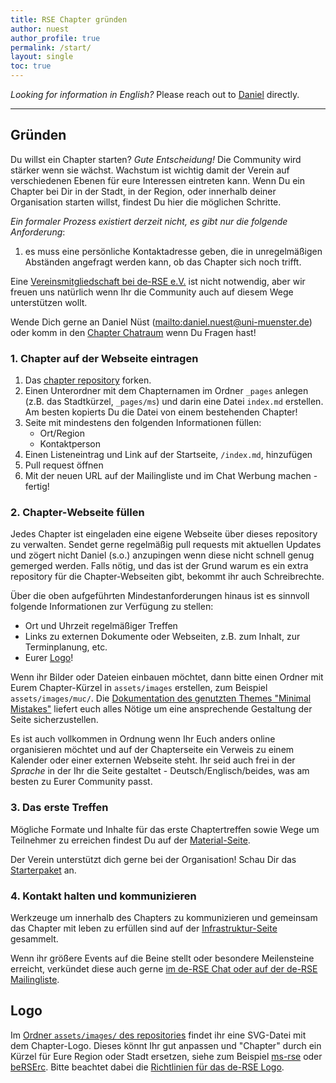 ```yaml
---
title: RSE Chapter gründen
author: nuest
author_profile: true
permalink: /start/
layout: single
toc: true
---
```


_Looking for information in English?_ Please reach out to [Daniel](mailto:daniel.nuest@uni-muenster.de) directly.

------

## Gründen

Du willst ein Chapter starten?
_Gute Entscheidung!_
Die Community wird stärker wenn sie wächst.
Wachstum ist wichtig damit der Verein auf verschiedenen Ebenen für eure Interessen eintreten kann.
Wenn Du ein Chapter bei Dir in der Stadt, in der Region, oder innerhalb deiner Organisation starten willst, findest Du hier die möglichen Schritte.

_Ein formaler Prozess existiert derzeit nicht, es gibt nur die folgende Anforderung_:

1. es muss eine persönliche Kontaktadresse geben, die in unregelmäßigen Abständen angefragt werden kann, ob das Chapter sich noch trifft.

Eine [Vereinsmitgliedschaft bei de-RSE e.V.](https://de-rse.org/de/association.html) ist nicht notwendig, aber wir freuen uns natürlich wenn Ihr die Community auch auf diesem Wege unterstützen wollt.

Wende Dich gerne an Daniel Nüst ([mailto:daniel.nuest@uni-muenster.de](daniel.nuest@uni-muenster.de)) oder komm in den [Chapter Chatraum](https://chat.gwdg.de/channel/derse_chapter) wenn Du Fragen hast!

### 1. Chapter auf der Webseite eintragen

1. Das [chapter repository](https://github.com/DE-RSE/chapter) forken.
1. Einen Unterordner mit dem Chapternamen im Ordner `_pages` anlegen (z.B. das Stadtkürzel, `_pages/ms`) und darin eine Datei `index.md` erstellen. Am besten kopierts Du die Datei von einem bestehenden Chapter!
1. Seite mit mindestens den folgenden Informationen füllen:
    - Ort/Region
    - Kontaktperson
1. Einen Listeneintrag und Link auf der Startseite, `/index.md`, hinzufügen
1. Pull request öffnen
1. Mit der neuen URL auf der Mailingliste und im Chat Werbung machen - fertig!

### 2. Chapter-Webseite füllen

Jedes Chapter ist eingeladen eine eigene Webseite über dieses repository zu verwalten.
Sendet gerne regelmäßig pull requests mit aktuellen Updates und zögert nicht Daniel (s.o.) anzupingen wenn diese nicht schnell genug gemerged werden.
Falls nötig, und das ist der Grund warum es ein extra repository für die Chapter-Webseiten gibt, bekommt ihr auch Schreibrechte.

Über die oben aufgeführten Mindestanforderungen hinaus ist es sinnvoll folgende Informationen zur Verfügung zu stellen:

- Ort und Uhrzeit regelmäßiger Treffen
- Links zu externen Dokumente oder Webseiten, z.B. zum Inhalt, zur Terminplanung, etc.
- Eurer [Logo](#logo)!

Wenn ihr Bilder oder Dateien einbauen möchtet, dann bitte einen Ordner mit Eurem Chapter-Kürzel in `assets/images` erstellen, zum Beispiel `assets/images/muc/`.
Die [Dokumentation des genutzten Themes "Minimal Mistakes"](https://mmistakes.github.io/minimal-mistakes/) liefert euch alles Nötige um eine ansprechende Gestaltung der Seite sicherzustellen.

Es ist auch vollkommen in Ordnung wenn Ihr Euch anders online organisieren möchtet und auf der Chapterseite ein Verweis zu einem Kalender oder einer externen Webseite steht.
Ihr seid auch frei in der _Sprache_ in der Ihr die Seite gestaltet - Deutsch/Englisch/beides, was am besten zu Eurer Community passt.

### 3. Das erste Treffen

Mögliche Formate und Inhalte für das erste Chaptertreffen sowie Wege um Teilnehmer zu erreichen findest Du auf der [Material-Seite](/chapter/material/).

Der Verein unterstützt dich gerne bei der Organisation! Schau Dir das [Starterpaket](/chapter/package) an.

### 4. Kontakt halten und kommunizieren

Werkzeuge um innerhalb des Chapters zu kommunizieren und gemeinsam das Chapter mit leben zu erfüllen sind auf der [Infrastruktur-Seite](/chapter/infrastruktur/) gesammelt.

Wenn ihr größere Events auf die Beine stellt oder besondere Meilensteine erreicht, verkündet diese auch gerne [im de-RSE Chat oder auf der de-RSE Mailingliste](https://de-rse.org/de/join.html).

## Logo

Im [Ordner `assets/images/` des repositories](https://github.com/DE-RSE/chapter/tree/master/assets/images) findet ihr eine SVG-Datei mit dem Chapter-Logo.
Dieses könnt Ihr gut anpassen und "Chapter" durch ein Kürzel für Eure Region oder Stadt ersetzen, siehe zum Beispiel [ms-rse](ms/) oder [beRSErc](berserc/).
Bitte beachtet dabei die [Richtlinien für das de-RSE Logo](https://github.com/DE-RSE/logo-association).
